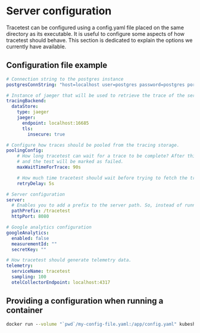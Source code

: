 # Server configuration

Tracetest can be configured using a config.yaml file placed on the same directory as its executable. It is useful to configure some aspects of how tracetest should behave. This section is dedicated to explain the options we currently have available.

## Configuration file example
```yaml
# Connection string to the postgres instance
postgresConnString: "host=localhost user=postgres password=postgres port=5432 sslmode=disable"

# Instance of jaeger that will be used to retrieve the trace of the service under test
tracingBackend:
  dataStore:
    type: jaeger
    jaeger:
      endpoint: localhost:16685
      tls:
        insecure: true

# Configure how traces should be pooled from the tracing storage.
poolingConfig:
    # How long tracetest can wait for a trace to be complete? After this period, the pooling process will timeout
    # and the test will be marked as failed.
    maxWaitTimeForTrace: 90s

    # How much time tracetest should wait before trying to fetch the trace since the last execution?
    retryDelay: 5s

# Server configuration
server:
  # Enables you to add a prefix to the server path. So, instead of running tracetest on http://localhost:8080, it would run on http://localhost:8080/tracetest instead.
  pathPrefix: /tracetest
  httpPort: 8080

# Google analytics configuration
googleAnalytics:
  enabled: false
  measurementId: ""
  secretKey: ""

# How tracetest should generate telemetry data.
telemetry:
  serviceName: tracetest
  sampling: 100
  otelCollectorEndpoint: localhost:4317
```

## Providing a configuration when running a container
```cmd
docker run --volume "`pwd`/my-config-file.yaml:/app/config.yaml" kubeshop/tracetest
```

